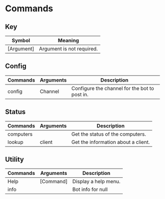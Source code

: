 # Commands

## Key 
| Symbol      | Meaning                        |
|-------------|--------------------------------|
| [Argument]  | Argument is not required.      |

## Config
| Commands | Arguments | Description                                   |
|----------|-----------|-----------------------------------------------|
| config   | Channel   | Configure the channel for the bot to post in. |

## Status
| Commands  | Arguments | Description                         |
|-----------|-----------|-------------------------------------|
| computers |           | Get the status of the computers.    |
| lookup    | client    | Get the information about a client. |

## Utility
| Commands | Arguments | Description          |
|----------|-----------|----------------------|
| Help     | [Command] | Display a help menu. |
| info     |           | Bot info for null    |

